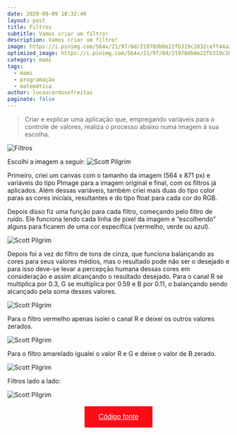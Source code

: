 ```yaml
---
date: 2020-09-09 18:32:40
layout: post
title: Filtros
subtitle: Vamos criar um filtro!
description: Vamos criar um filtro!
image: https://i.pinimg.com/564x/21/97/8d/21978db8e22fb319c2032ceff44a2e1e.jpg
optimized_image: https://i.pinimg.com/564x/21/97/8d/21978db8e22fb319c2032ceff44a2e1e.jpg
category: mami
tags:
  - mami
  - programação
  - matemática
author: lucascardosofreitas
paginate: false
---
```


>  Criar e explicar uma aplicação que, empregando variáveis para o controle de valores, realiza o processo abaixo numa imagem à sua escolha.

![Filtros](https://lukas380.github.io/assets/img/post_img_body/filtros.png)

Escolhi a imagem a seguir:
![Scott Pilgrim](https://i.pinimg.com/564x/21/97/8d/21978db8e22fb319c2032ceff44a2e1e.jpg)

Primeiro, criei um canvas com o tamanho da imagem (564 x 871 px) e variáveis do tipo PImage para a imagem original e final, com os filtros já aplicados. Além dessas variáveis, também criei mais duas do tipo color paras as cores iniciais, resultantes e do tipo float para cada cor do RGB.

Depois disso fiz uma função para cada filtro, começando pelo filtro de ruído. Ele funciona lendo cada linha de pixel da imagem e “escolhendo” alguns para ficarem de uma cor especifica (vermelho, verde ou azul).

![Scott Pilgrim](https://lukas380.github.io/assets/img/post_img_body/filtro_com_ruido.png)

Depois foi a vez do filtro de tons de cinza, que funciona balançando as cores para seus valores médios, mas o resultado pode não ser o desejado e para isso deve-se levar a percepção humana dessas cores em consideração e assim alcançando o resultado desejado. Para o canal R se multiplica por 0.3, G se multiplica por 0.59 e B por 0.11, o balançando sendo alcançado pela soma desses valores.

![Scott Pilgrim](https://lukas380.github.io/assets/img/post_img_body/filtro_tons_de_cinza.png)

Para o filtro vermelho apenas isolei o canal R e deixei os outros valores zerados.

![Scott Pilgrim](https://lukas380.github.io/assets/img/post_img_body/filtro_vermelho.png)

Para o filtro amarelado igualei o valor R e G e deixe o valor de B zerado.

![Scott Pilgrim](https://lukas380.github.io/assets/img/post_img_body/filtro_amarelo.png)

Filtros lado a lado:

![Scott Pilgrim](https://lukas380.github.io/assets/img/post_img_body/todos_filtros.png)

<center>
  <button style="background-color: #ff0a16; border: none; padding: 15px 32px; text-align: center; text-decoration: none; display: inline-block; font-size: 16px; margin: 4px 2px; cursor: pointer;"> 
  <a href="https://drive.google.com/drive/folders/17OZP_yr-_YjGh_OATEECfgtdMAjfQcPy?usp=sharing" style="color: white;">Código fonte</a>
  </button>
</center>